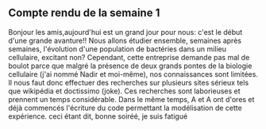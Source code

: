 
## Compte rendu de la semaine 1 ##

Bonjour les amis,aujourd'hui est un grand jour pour nous: c'est le début d'une grande avanture!!
Nous allons étudier ensemble, semaines après semaines, l'évolution d'une population de bactéries dans un milieu cellulaire, excitant non?
Cependant, cette entreprise demande pas mal de boulot parce que malgré la présence de deux grands pontes de la biologie cellulaire (j'ai nommé Nadir et moi-même), nos connaissances sont limitées. Il nous faut donc effectuer des recherches sur plusieurs sites sérieux tels que wikipédia et doctissimo (joke). Ces recherches sont laborieuses et prennent un temps considérable.
Dans le même temps, A et A ont d'ores et déjà commencés l'écriture du code permettant la modélisation de cette expérience.
ceci étant dit, bonne soiréé, je suis fatigué

